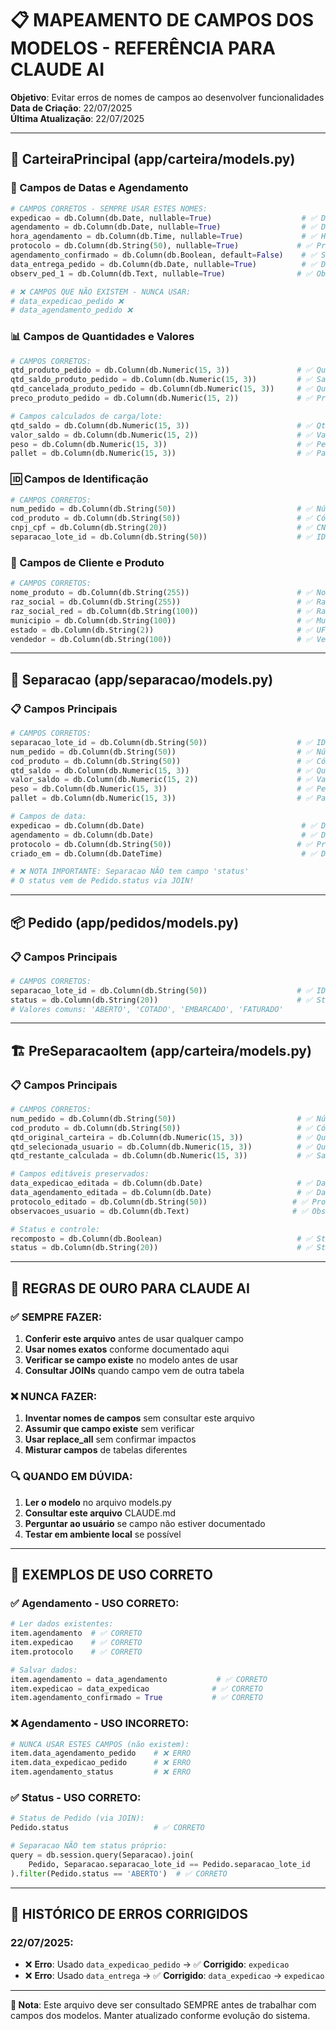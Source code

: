 # 📋 MAPEAMENTO DE CAMPOS DOS MODELOS - REFERÊNCIA PARA CLAUDE AI

**Objetivo**: Evitar erros de nomes de campos ao desenvolver funcionalidades  
**Data de Criação**: 22/07/2025  
**Última Atualização**: 22/07/2025

---

## 🎯 CarteiraPrincipal (app/carteira/models.py)

### 📅 Campos de Datas e Agendamento
```python
# CAMPOS CORRETOS - SEMPRE USAR ESTES NOMES:
expedicao = db.Column(db.Date, nullable=True)                    # ✅ Data prevista expedição
agendamento = db.Column(db.Date, nullable=True)                  # ✅ Data agendamento
hora_agendamento = db.Column(db.Time, nullable=True)             # ✅ Hora agendamento
protocolo = db.Column(db.String(50), nullable=True)             # ✅ Protocolo agendamento
agendamento_confirmado = db.Column(db.Boolean, default=False)    # ✅ Status confirmação
data_entrega_pedido = db.Column(db.Date, nullable=True)          # ✅ Data entrega prevista
observ_ped_1 = db.Column(db.Text, nullable=True)                # ✅ Observações

# ❌ CAMPOS QUE NÃO EXISTEM - NUNCA USAR:
# data_expedicao_pedido ❌
# data_agendamento_pedido ❌
```

### 📊 Campos de Quantidades e Valores
```python
# CAMPOS CORRETOS:
qtd_produto_pedido = db.Column(db.Numeric(15, 3))               # ✅ Quantidade original
qtd_saldo_produto_pedido = db.Column(db.Numeric(15, 3))         # ✅ Saldo disponível
qtd_cancelada_produto_pedido = db.Column(db.Numeric(15, 3))     # ✅ Quantidade cancelada
preco_produto_pedido = db.Column(db.Numeric(15, 2))             # ✅ Preço unitário

# Campos calculados de carga/lote:
qtd_saldo = db.Column(db.Numeric(15, 3))                        # ✅ Qtd no lote separação
valor_saldo = db.Column(db.Numeric(15, 2))                      # ✅ Valor no lote
peso = db.Column(db.Numeric(15, 3))                             # ✅ Peso no lote
pallet = db.Column(db.Numeric(15, 3))                           # ✅ Pallets no lote
```

### 🆔 Campos de Identificação
```python
# CAMPOS CORRETOS:
num_pedido = db.Column(db.String(50))                           # ✅ Número do pedido
cod_produto = db.Column(db.String(50))                          # ✅ Código do produto
cnpj_cpf = db.Column(db.String(20))                             # ✅ CNPJ/CPF cliente
separacao_lote_id = db.Column(db.String(50))                    # ✅ ID lote separação
```

### 👥 Campos de Cliente e Produto
```python
# CAMPOS CORRETOS:
nome_produto = db.Column(db.String(255))                        # ✅ Nome do produto
raz_social = db.Column(db.String(255))                          # ✅ Razão Social completa
raz_social_red = db.Column(db.String(100))                      # ✅ Razão Social reduzida
municipio = db.Column(db.String(100))                           # ✅ Município cliente
estado = db.Column(db.String(2))                                # ✅ UF cliente
vendedor = db.Column(db.String(100))                            # ✅ Vendedor
```

---

## 🚛 Separacao (app/separacao/models.py)

### 📋 Campos Principais
```python
# CAMPOS CORRETOS:
separacao_lote_id = db.Column(db.String(50))                    # ✅ ID do lote
num_pedido = db.Column(db.String(50))                           # ✅ Número do pedido
cod_produto = db.Column(db.String(50))                          # ✅ Código produto
qtd_saldo = db.Column(db.Numeric(15, 3))                        # ✅ Quantidade separada
valor_saldo = db.Column(db.Numeric(15, 2))                      # ✅ Valor separado
peso = db.Column(db.Numeric(15, 3))                             # ✅ Peso
pallet = db.Column(db.Numeric(15, 3))                           # ✅ Pallet

# Campos de data:
expedicao = db.Column(db.Date)                                   # ✅ Data expedição
agendamento = db.Column(db.Date)                                 # ✅ Data agendamento
protocolo = db.Column(db.String(50))                            # ✅ Protocolo
criado_em = db.Column(db.DateTime)                               # ✅ Data criação

# ❌ NOTA IMPORTANTE: Separacao NÃO tem campo 'status'
# O status vem de Pedido.status via JOIN!
```

---

## 📦 Pedido (app/pedidos/models.py)

### 📋 Campos Principais
```python
# CAMPOS CORRETOS:
separacao_lote_id = db.Column(db.String(50))                    # ✅ ID do lote
status = db.Column(db.String(20))                               # ✅ Status do pedido
# Valores comuns: 'ABERTO', 'COTADO', 'EMBARCADO', 'FATURADO'
```

---

## 🏗️ PreSeparacaoItem (app/carteira/models.py)

### 📋 Campos Principais
```python
# CAMPOS CORRETOS:
num_pedido = db.Column(db.String(50))                           # ✅ Número pedido
cod_produto = db.Column(db.String(50))                          # ✅ Código produto
qtd_original_carteira = db.Column(db.Numeric(15, 3))            # ✅ Quantidade original
qtd_selecionada_usuario = db.Column(db.Numeric(15, 3))          # ✅ Quantidade selecionada
qtd_restante_calculada = db.Column(db.Numeric(15, 3))           # ✅ Saldo restante

# Campos editáveis preservados:
data_expedicao_editada = db.Column(db.Date)                     # ✅ Data expedição editada
data_agendamento_editada = db.Column(db.Date)                   # ✅ Data agendamento editada
protocolo_editado = db.Column(db.String(50))                   # ✅ Protocolo editado
observacoes_usuario = db.Column(db.Text)                       # ✅ Observações

# Status e controle:
recomposto = db.Column(db.Boolean)                              # ✅ Status recomposição
status = db.Column(db.String(20))                               # ✅ Status geral
```

---

## 🚨 REGRAS DE OURO PARA CLAUDE AI

### ✅ SEMPRE FAZER:
1. **Conferir este arquivo** antes de usar qualquer campo
2. **Usar nomes exatos** conforme documentado aqui
3. **Verificar se campo existe** no modelo antes de usar
4. **Consultar JOINs** quando campo vem de outra tabela

### ❌ NUNCA FAZER:
1. **Inventar nomes de campos** sem consultar este arquivo
2. **Assumir que campo existe** sem verificar
3. **Usar replace_all** sem confirmar impactos
4. **Misturar campos** de tabelas diferentes

### 🔍 QUANDO EM DÚVIDA:
1. **Ler o modelo** no arquivo models.py
2. **Consultar este arquivo** CLAUDE.md
3. **Perguntar ao usuário** se campo não estiver documentado
4. **Testar em ambiente local** se possível

---

## 📖 EXEMPLOS DE USO CORRETO

### ✅ Agendamento - USO CORRETO:
```python
# Ler dados existentes:
item.agendamento  # ✅ CORRETO
item.expedicao    # ✅ CORRETO
item.protocolo    # ✅ CORRETO

# Salvar dados:
item.agendamento = data_agendamento           # ✅ CORRETO
item.expedicao = data_expedicao              # ✅ CORRETO
item.agendamento_confirmado = True           # ✅ CORRETO
```

### ❌ Agendamento - USO INCORRETO:
```python
# NUNCA USAR ESTES CAMPOS (não existem):
item.data_agendamento_pedido    # ❌ ERRO
item.data_expedicao_pedido      # ❌ ERRO  
item.agendamento_status         # ❌ ERRO
```

### ✅ Status - USO CORRETO:
```python
# Status de Pedido (via JOIN):
Pedido.status                   # ✅ CORRETO

# Separacao NÃO tem status próprio:
query = db.session.query(Separacao).join(
    Pedido, Separacao.separacao_lote_id == Pedido.separacao_lote_id
).filter(Pedido.status == 'ABERTO')  # ✅ CORRETO
```

---

## 🔄 HISTÓRICO DE ERROS CORRIGIDOS

### 22/07/2025:
- ❌ **Erro**: Usado `data_expedicao_pedido` → ✅ **Corrigido**: `expedicao`
- ❌ **Erro**: Usado `data_entrega` → ✅ **Corrigido**: `data_expedicao` → `expedicao`

---

**📝 Nota**: Este arquivo deve ser consultado SEMPRE antes de trabalhar com campos dos modelos. Manter atualizado conforme evolução do sistema.
